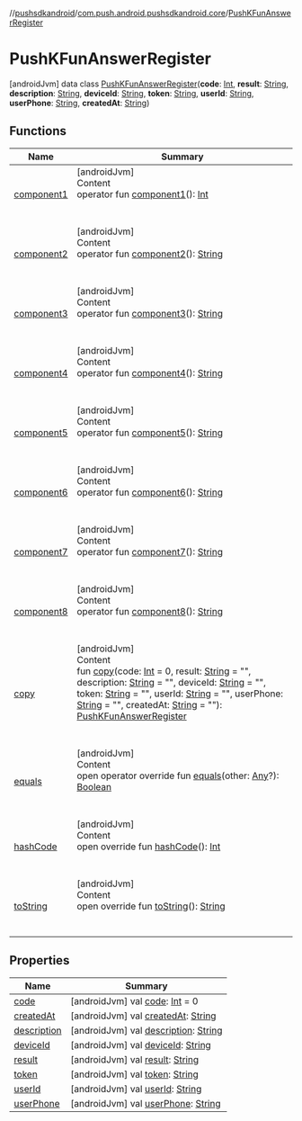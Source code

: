 //[pushsdkandroid](../../index.md)/[com.push.android.pushsdkandroid.core](../index.md)/[PushKFunAnswerRegister](index.md)



# PushKFunAnswerRegister  
 [androidJvm] data class [PushKFunAnswerRegister](index.md)(**code**: [Int](https://kotlinlang.org/api/latest/jvm/stdlib/kotlin/-int/index.html), **result**: [String](https://kotlinlang.org/api/latest/jvm/stdlib/kotlin/-string/index.html), **description**: [String](https://kotlinlang.org/api/latest/jvm/stdlib/kotlin/-string/index.html), **deviceId**: [String](https://kotlinlang.org/api/latest/jvm/stdlib/kotlin/-string/index.html), **token**: [String](https://kotlinlang.org/api/latest/jvm/stdlib/kotlin/-string/index.html), **userId**: [String](https://kotlinlang.org/api/latest/jvm/stdlib/kotlin/-string/index.html), **userPhone**: [String](https://kotlinlang.org/api/latest/jvm/stdlib/kotlin/-string/index.html), **createdAt**: [String](https://kotlinlang.org/api/latest/jvm/stdlib/kotlin/-string/index.html))   


## Functions  
  
|  Name|  Summary| 
|---|---|
| <a name="com.push.android.pushsdkandroid.core/PushKFunAnswerRegister/component1/#/PointingToDeclaration/"></a>[component1](component1.md)| <a name="com.push.android.pushsdkandroid.core/PushKFunAnswerRegister/component1/#/PointingToDeclaration/"></a>[androidJvm]  <br>Content  <br>operator fun [component1](component1.md)(): [Int](https://kotlinlang.org/api/latest/jvm/stdlib/kotlin/-int/index.html)  <br><br><br>
| <a name="com.push.android.pushsdkandroid.core/PushKFunAnswerRegister/component2/#/PointingToDeclaration/"></a>[component2](component2.md)| <a name="com.push.android.pushsdkandroid.core/PushKFunAnswerRegister/component2/#/PointingToDeclaration/"></a>[androidJvm]  <br>Content  <br>operator fun [component2](component2.md)(): [String](https://kotlinlang.org/api/latest/jvm/stdlib/kotlin/-string/index.html)  <br><br><br>
| <a name="com.push.android.pushsdkandroid.core/PushKFunAnswerRegister/component3/#/PointingToDeclaration/"></a>[component3](component3.md)| <a name="com.push.android.pushsdkandroid.core/PushKFunAnswerRegister/component3/#/PointingToDeclaration/"></a>[androidJvm]  <br>Content  <br>operator fun [component3](component3.md)(): [String](https://kotlinlang.org/api/latest/jvm/stdlib/kotlin/-string/index.html)  <br><br><br>
| <a name="com.push.android.pushsdkandroid.core/PushKFunAnswerRegister/component4/#/PointingToDeclaration/"></a>[component4](component4.md)| <a name="com.push.android.pushsdkandroid.core/PushKFunAnswerRegister/component4/#/PointingToDeclaration/"></a>[androidJvm]  <br>Content  <br>operator fun [component4](component4.md)(): [String](https://kotlinlang.org/api/latest/jvm/stdlib/kotlin/-string/index.html)  <br><br><br>
| <a name="com.push.android.pushsdkandroid.core/PushKFunAnswerRegister/component5/#/PointingToDeclaration/"></a>[component5](component5.md)| <a name="com.push.android.pushsdkandroid.core/PushKFunAnswerRegister/component5/#/PointingToDeclaration/"></a>[androidJvm]  <br>Content  <br>operator fun [component5](component5.md)(): [String](https://kotlinlang.org/api/latest/jvm/stdlib/kotlin/-string/index.html)  <br><br><br>
| <a name="com.push.android.pushsdkandroid.core/PushKFunAnswerRegister/component6/#/PointingToDeclaration/"></a>[component6](component6.md)| <a name="com.push.android.pushsdkandroid.core/PushKFunAnswerRegister/component6/#/PointingToDeclaration/"></a>[androidJvm]  <br>Content  <br>operator fun [component6](component6.md)(): [String](https://kotlinlang.org/api/latest/jvm/stdlib/kotlin/-string/index.html)  <br><br><br>
| <a name="com.push.android.pushsdkandroid.core/PushKFunAnswerRegister/component7/#/PointingToDeclaration/"></a>[component7](component7.md)| <a name="com.push.android.pushsdkandroid.core/PushKFunAnswerRegister/component7/#/PointingToDeclaration/"></a>[androidJvm]  <br>Content  <br>operator fun [component7](component7.md)(): [String](https://kotlinlang.org/api/latest/jvm/stdlib/kotlin/-string/index.html)  <br><br><br>
| <a name="com.push.android.pushsdkandroid.core/PushKFunAnswerRegister/component8/#/PointingToDeclaration/"></a>[component8](component8.md)| <a name="com.push.android.pushsdkandroid.core/PushKFunAnswerRegister/component8/#/PointingToDeclaration/"></a>[androidJvm]  <br>Content  <br>operator fun [component8](component8.md)(): [String](https://kotlinlang.org/api/latest/jvm/stdlib/kotlin/-string/index.html)  <br><br><br>
| <a name="com.push.android.pushsdkandroid.core/PushKFunAnswerRegister/copy/#kotlin.Int#kotlin.String#kotlin.String#kotlin.String#kotlin.String#kotlin.String#kotlin.String#kotlin.String/PointingToDeclaration/"></a>[copy](copy.md)| <a name="com.push.android.pushsdkandroid.core/PushKFunAnswerRegister/copy/#kotlin.Int#kotlin.String#kotlin.String#kotlin.String#kotlin.String#kotlin.String#kotlin.String#kotlin.String/PointingToDeclaration/"></a>[androidJvm]  <br>Content  <br>fun [copy](copy.md)(code: [Int](https://kotlinlang.org/api/latest/jvm/stdlib/kotlin/-int/index.html) = 0, result: [String](https://kotlinlang.org/api/latest/jvm/stdlib/kotlin/-string/index.html) = "", description: [String](https://kotlinlang.org/api/latest/jvm/stdlib/kotlin/-string/index.html) = "", deviceId: [String](https://kotlinlang.org/api/latest/jvm/stdlib/kotlin/-string/index.html) = "", token: [String](https://kotlinlang.org/api/latest/jvm/stdlib/kotlin/-string/index.html) = "", userId: [String](https://kotlinlang.org/api/latest/jvm/stdlib/kotlin/-string/index.html) = "", userPhone: [String](https://kotlinlang.org/api/latest/jvm/stdlib/kotlin/-string/index.html) = "", createdAt: [String](https://kotlinlang.org/api/latest/jvm/stdlib/kotlin/-string/index.html) = ""): [PushKFunAnswerRegister](index.md)  <br><br><br>
| <a name="kotlin/Any/equals/#kotlin.Any?/PointingToDeclaration/"></a>[equals](../-push-operative-data/index.md#%5Bkotlin%2FAny%2Fequals%2F%23kotlin.Any%3F%2FPointingToDeclaration%2F%5D%2FFunctions%2F-477604717)| <a name="kotlin/Any/equals/#kotlin.Any?/PointingToDeclaration/"></a>[androidJvm]  <br>Content  <br>open operator override fun [equals](../-push-operative-data/index.md#%5Bkotlin%2FAny%2Fequals%2F%23kotlin.Any%3F%2FPointingToDeclaration%2F%5D%2FFunctions%2F-477604717)(other: [Any](https://kotlinlang.org/api/latest/jvm/stdlib/kotlin/-any/index.html)?): [Boolean](https://kotlinlang.org/api/latest/jvm/stdlib/kotlin/-boolean/index.html)  <br><br><br>
| <a name="kotlin/Any/hashCode/#/PointingToDeclaration/"></a>[hashCode](../-push-operative-data/index.md#%5Bkotlin%2FAny%2FhashCode%2F%23%2FPointingToDeclaration%2F%5D%2FFunctions%2F-477604717)| <a name="kotlin/Any/hashCode/#/PointingToDeclaration/"></a>[androidJvm]  <br>Content  <br>open override fun [hashCode](../-push-operative-data/index.md#%5Bkotlin%2FAny%2FhashCode%2F%23%2FPointingToDeclaration%2F%5D%2FFunctions%2F-477604717)(): [Int](https://kotlinlang.org/api/latest/jvm/stdlib/kotlin/-int/index.html)  <br><br><br>
| <a name="kotlin/Any/toString/#/PointingToDeclaration/"></a>[toString](../-push-operative-data/index.md#%5Bkotlin%2FAny%2FtoString%2F%23%2FPointingToDeclaration%2F%5D%2FFunctions%2F-477604717)| <a name="kotlin/Any/toString/#/PointingToDeclaration/"></a>[androidJvm]  <br>Content  <br>open override fun [toString](../-push-operative-data/index.md#%5Bkotlin%2FAny%2FtoString%2F%23%2FPointingToDeclaration%2F%5D%2FFunctions%2F-477604717)(): [String](https://kotlinlang.org/api/latest/jvm/stdlib/kotlin/-string/index.html)  <br><br><br>


## Properties  
  
|  Name|  Summary| 
|---|---|
| <a name="com.push.android.pushsdkandroid.core/PushKFunAnswerRegister/code/#/PointingToDeclaration/"></a>[code](code.md)| <a name="com.push.android.pushsdkandroid.core/PushKFunAnswerRegister/code/#/PointingToDeclaration/"></a> [androidJvm] val [code](code.md): [Int](https://kotlinlang.org/api/latest/jvm/stdlib/kotlin/-int/index.html) = 0   <br>
| <a name="com.push.android.pushsdkandroid.core/PushKFunAnswerRegister/createdAt/#/PointingToDeclaration/"></a>[createdAt](created-at.md)| <a name="com.push.android.pushsdkandroid.core/PushKFunAnswerRegister/createdAt/#/PointingToDeclaration/"></a> [androidJvm] val [createdAt](created-at.md): [String](https://kotlinlang.org/api/latest/jvm/stdlib/kotlin/-string/index.html)   <br>
| <a name="com.push.android.pushsdkandroid.core/PushKFunAnswerRegister/description/#/PointingToDeclaration/"></a>[description](description.md)| <a name="com.push.android.pushsdkandroid.core/PushKFunAnswerRegister/description/#/PointingToDeclaration/"></a> [androidJvm] val [description](description.md): [String](https://kotlinlang.org/api/latest/jvm/stdlib/kotlin/-string/index.html)   <br>
| <a name="com.push.android.pushsdkandroid.core/PushKFunAnswerRegister/deviceId/#/PointingToDeclaration/"></a>[deviceId](device-id.md)| <a name="com.push.android.pushsdkandroid.core/PushKFunAnswerRegister/deviceId/#/PointingToDeclaration/"></a> [androidJvm] val [deviceId](device-id.md): [String](https://kotlinlang.org/api/latest/jvm/stdlib/kotlin/-string/index.html)   <br>
| <a name="com.push.android.pushsdkandroid.core/PushKFunAnswerRegister/result/#/PointingToDeclaration/"></a>[result](result.md)| <a name="com.push.android.pushsdkandroid.core/PushKFunAnswerRegister/result/#/PointingToDeclaration/"></a> [androidJvm] val [result](result.md): [String](https://kotlinlang.org/api/latest/jvm/stdlib/kotlin/-string/index.html)   <br>
| <a name="com.push.android.pushsdkandroid.core/PushKFunAnswerRegister/token/#/PointingToDeclaration/"></a>[token](token.md)| <a name="com.push.android.pushsdkandroid.core/PushKFunAnswerRegister/token/#/PointingToDeclaration/"></a> [androidJvm] val [token](token.md): [String](https://kotlinlang.org/api/latest/jvm/stdlib/kotlin/-string/index.html)   <br>
| <a name="com.push.android.pushsdkandroid.core/PushKFunAnswerRegister/userId/#/PointingToDeclaration/"></a>[userId](user-id.md)| <a name="com.push.android.pushsdkandroid.core/PushKFunAnswerRegister/userId/#/PointingToDeclaration/"></a> [androidJvm] val [userId](user-id.md): [String](https://kotlinlang.org/api/latest/jvm/stdlib/kotlin/-string/index.html)   <br>
| <a name="com.push.android.pushsdkandroid.core/PushKFunAnswerRegister/userPhone/#/PointingToDeclaration/"></a>[userPhone](user-phone.md)| <a name="com.push.android.pushsdkandroid.core/PushKFunAnswerRegister/userPhone/#/PointingToDeclaration/"></a> [androidJvm] val [userPhone](user-phone.md): [String](https://kotlinlang.org/api/latest/jvm/stdlib/kotlin/-string/index.html)   <br>

